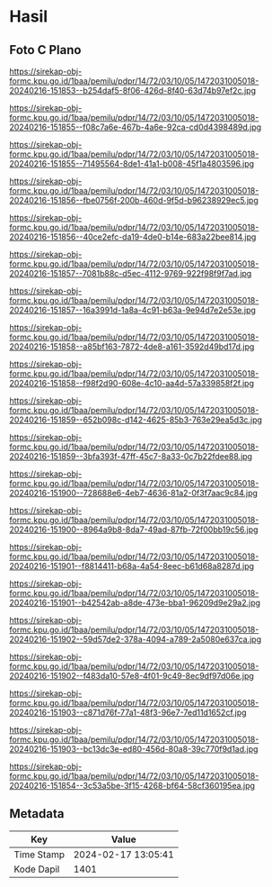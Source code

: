 # Hasil

## Foto C Plano

https://sirekap-obj-formc.kpu.go.id/1baa/pemilu/pdpr/14/72/03/10/05/1472031005018-20240216-151853--b254daf5-8f06-426d-8f40-63d74b97ef2c.jpg

https://sirekap-obj-formc.kpu.go.id/1baa/pemilu/pdpr/14/72/03/10/05/1472031005018-20240216-151855--f08c7a6e-467b-4a6e-92ca-cd0d4398489d.jpg

https://sirekap-obj-formc.kpu.go.id/1baa/pemilu/pdpr/14/72/03/10/05/1472031005018-20240216-151855--71495564-8de1-41a1-b008-45f1a4803596.jpg

https://sirekap-obj-formc.kpu.go.id/1baa/pemilu/pdpr/14/72/03/10/05/1472031005018-20240216-151856--fbe0756f-200b-460d-9f5d-b96238929ec5.jpg

https://sirekap-obj-formc.kpu.go.id/1baa/pemilu/pdpr/14/72/03/10/05/1472031005018-20240216-151856--40ce2efc-da19-4de0-b14e-683a22bee814.jpg

https://sirekap-obj-formc.kpu.go.id/1baa/pemilu/pdpr/14/72/03/10/05/1472031005018-20240216-151857--7081b88c-d5ec-4112-9769-922f98f9f7ad.jpg

https://sirekap-obj-formc.kpu.go.id/1baa/pemilu/pdpr/14/72/03/10/05/1472031005018-20240216-151857--16a3991d-1a8a-4c91-b63a-9e94d7e2e53e.jpg

https://sirekap-obj-formc.kpu.go.id/1baa/pemilu/pdpr/14/72/03/10/05/1472031005018-20240216-151858--a85bf163-7872-4de8-a161-3592d49bd17d.jpg

https://sirekap-obj-formc.kpu.go.id/1baa/pemilu/pdpr/14/72/03/10/05/1472031005018-20240216-151858--f98f2d90-608e-4c10-aa4d-57a339858f2f.jpg

https://sirekap-obj-formc.kpu.go.id/1baa/pemilu/pdpr/14/72/03/10/05/1472031005018-20240216-151859--652b098c-d142-4625-85b3-763e29ea5d3c.jpg

https://sirekap-obj-formc.kpu.go.id/1baa/pemilu/pdpr/14/72/03/10/05/1472031005018-20240216-151859--3bfa393f-47ff-45c7-8a33-0c7b22fdee88.jpg

https://sirekap-obj-formc.kpu.go.id/1baa/pemilu/pdpr/14/72/03/10/05/1472031005018-20240216-151900--728688e6-4eb7-4636-81a2-0f3f7aac9c84.jpg

https://sirekap-obj-formc.kpu.go.id/1baa/pemilu/pdpr/14/72/03/10/05/1472031005018-20240216-151900--8964a9b8-8da7-49ad-87fb-72f00bb19c56.jpg

https://sirekap-obj-formc.kpu.go.id/1baa/pemilu/pdpr/14/72/03/10/05/1472031005018-20240216-151901--f8814411-b68a-4a54-8eec-b61d68a8287d.jpg

https://sirekap-obj-formc.kpu.go.id/1baa/pemilu/pdpr/14/72/03/10/05/1472031005018-20240216-151901--b42542ab-a8de-473e-bba1-96209d9e29a2.jpg

https://sirekap-obj-formc.kpu.go.id/1baa/pemilu/pdpr/14/72/03/10/05/1472031005018-20240216-151902--59d57de2-378a-4094-a789-2a5080e637ca.jpg

https://sirekap-obj-formc.kpu.go.id/1baa/pemilu/pdpr/14/72/03/10/05/1472031005018-20240216-151902--f483da10-57e8-4f01-9c49-8ec9df97d06e.jpg

https://sirekap-obj-formc.kpu.go.id/1baa/pemilu/pdpr/14/72/03/10/05/1472031005018-20240216-151903--c871d76f-77a1-48f3-96e7-7ed11d1652cf.jpg

https://sirekap-obj-formc.kpu.go.id/1baa/pemilu/pdpr/14/72/03/10/05/1472031005018-20240216-151903--bc13dc3e-ed80-456d-80a8-39c770f9d1ad.jpg

https://sirekap-obj-formc.kpu.go.id/1baa/pemilu/pdpr/14/72/03/10/05/1472031005018-20240216-151854--3c53a5be-3f15-4268-bf64-58cf360195ea.jpg


## Metadata

| Key        | Value               |
| ---------- | ------------------- |
| Time Stamp | 2024-02-17 13:05:41 |
| Kode Dapil | 1401                |



